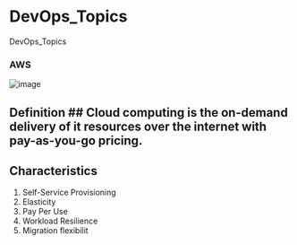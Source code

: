 # DevOps_Topics
DevOps_Topics

### AWS
![image](https://github.com/adm077/DevOps_Topics/assets/139608052/f934fad3-15bc-4582-931e-f4a996e2cb51)

## Definition ## Cloud computing is the on-demand delivery of it resources over the internet with pay-as-you-go pricing.


## Characteristics ##
1. Self-Service Provisioning
2. Elasticity
3. Pay Per Use
4. Workload Resilience
5. Migration flexibilit


